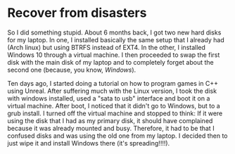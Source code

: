 # Recover from disasters

So I did something stupid. About 6 months back, I got two new hard
disks for my laptop. In one, I installed basically the same setup that
I already had (Arch linux) but using BTRFS instead of EXT4. In the 
other, I installed Windows 10 through a virtual machine. I then
proceeded to swap the first disk with the main disk of my laptop and to
completely forget about the second one (because, you know, _Windows_).

Ten days ago, I started doing a tutorial on how to program games in C++
using Unreal. After suffering much with the Linux version, I took the 
disk with windows installed, used a "sata to usb" interface and boot it
on a virtual machine. After boot, I noticed that it didn't go to 
Windows, but to a grub install. I turned off the virtual machine and 
stopped to think: If it were using the disk that I had as my primary 
disk, it should have complained because it was already mounted and busy.
Therefore, it had to be that I confused disks and was using the old one
from my laptop. I decided then to just wipe it and install Windows
there (it's spreading!!!!).
